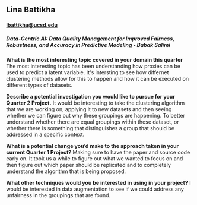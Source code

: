 ## Lina Battikha 
#### lbattikha@ucsd.edu 
##### Data-Centric AI: Data Quality Management for Improved Fairness, Robustness, and Accuracy in Predictive Modeling  - Babak Salimi

**What is the most interesting topic covered in your domain this quarter**
The most interesting topic has been understanding how proxies can be used to predict a latent variable. It's intersting to see how 
differnet clustering methods allow for this to happen and how it can be executed on different types of datasets. 

**Describe a potential investigation you would like to pursue for your Quarter 2 Project.**
It would be interesting to take the clustering algorithm that we are working on, applying it to new datasets and then seeing whether we can figure out why these groupings are happening. To better understand whether there are equal groupings within these dataset, or whether there is something that distinguishes a group that should be addressed in a specific context. 

**What is a potential change you’d make to the approach taken in your current Quarter 1 Project?**
Making sure to have the paper and source code early on. It took us a while to figure out what we wanted to focus on and then figure out which paper should be replicated and to completely understand the algorithm that is being proposed. 

**What other techniques would you be interested in using in your project?**
I would be interested in data augmentation to see if we could address any unfairness in the groupings that are found. 
